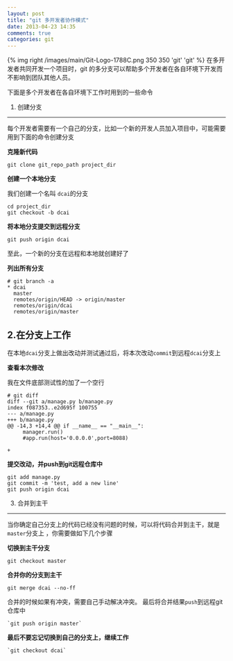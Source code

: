 ```yaml
---
layout: post
title: "git 多开发者协作模式"
date: 2013-04-23 14:35
comments: true
categories: git
---
```



{% img right /images/main/Git-Logo-1788C.png 350 350 'git' 'git' %}
在多开发者共同开发一个项目时，git 的多分支可以帮助多个开发者在各自环境下开发而不影响到团队其他人员。

下面是多个开发者在各自环境下工作时用到的一些命令

<!-- more --> 

1. 创建分支
---
每个开发者需要有一个自己的分支，比如一个新的开发人员加入项目中，可能需要用到下面的命令创建分支

**克隆新代码**

    git clone git_repo_path project_dir 
    

**创建一个本地分支**

我们创建一个名叫 `dcai`的分支

    cd project_dir
    git checkout -b dcai
    
**将本地分支提交到远程分支**

    git push origin dcai 
    
至此，一个新的分支在远程和本地就创建好了

**列出所有分支**

    # git branch -a 
    * dcai
      master
      remotes/origin/HEAD -> origin/master
      remotes/origin/dcai
      remotes/origin/master

2.在分支上工作
---

在本地`dcai`分支上做出改动并测试通过后，将本次改动`commit`到远程`dcai`分支上 

**查看本次修改**

我在文件底部测试性的加了一个空行

    # git diff 
    diff --git a/manage.py b/manage.py
    index f087353..e2d695f 100755
    --- a/manage.py
    +++ b/manage.py
    @@ -14,3 +14,4 @@ if __name__ == "__main__":
         manager.run()
         #app.run(host='0.0.0.0',port=8088)
     
    +

**提交改动，并push到git远程仓库中**

    git add manage.py
    git commit -m 'test, add a new line'
    git push origin dcai
    

3. 合并到主干
---

当你确定自己分支上的代码已经没有问题的时候，可以将代码合并到主干，就是`master`分支上 ，你需要做如下几个步骤

**切换到主干分支**

    git checkout master
    
**合并你的分支到主干**

    git merge dcai --no-ff
    
合并的时候如果有冲突，需要自己手动解决冲突。
最后将合并结果`push`到远程git仓库中

    `git push origin master`
    
**最后不要忘记切换到自己的分支上，继续工作**

    `git checkout dcai`
    
    
    

    

